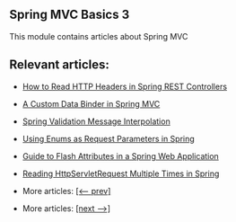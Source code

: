 ## Spring MVC Basics 3

This module contains articles about Spring MVC

## Relevant articles:

- [How to Read HTTP Headers in Spring REST Controllers](docs/SpringMVC_RestHttpHeaders.md)
- [A Custom Data Binder in Spring MVC](docs/SpringMVC_Custom_DataBinder.md)
- [Spring Validation Message Interpolation]()
- [Using Enums as Request Parameters in Spring]()
- [Guide to Flash Attributes in a Spring Web Application]()
- [Reading HttpServletRequest Multiple Times in Spring]()

- More articles: [[<-- prev]](../spring-mvc-basics-2/README.md)
- More articles: [[next -->]](../spring-mvc-basics-4/README.md)